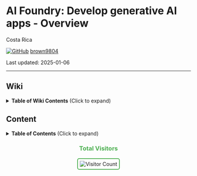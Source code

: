 # AI Foundry: Develop generative AI apps - Overview 

Costa Rica

[![GitHub](https://img.shields.io/badge/--181717?logo=github&logoColor=ffffff)](https://github.com/)
[brown9804](https://github.com/brown9804)

Last updated: 2025-01-06

------------------------------------------


## Wiki 

<details>
<summary><b>Table of Wiki Contents</b> (Click to expand)</summary>

- [Microsoft Azure AI Fundamentals: AI Overview](https://learn.microsoft.com/en-us/training/paths/get-started-with-artificial-intelligence-on-azure/)
- [Develop generative AI apps in Azure AI Foundry portal](https://learn.microsoft.com/en-us/training/paths/create-custom-copilots-ai-studio/)
- [The Azure AI Foundry SDK](https://learn.microsoft.com/en-us/azure/ai-studio/how-to/develop/sdk-overview?tabs=sync&pivots=programming-language-python)

</details>

## Content 

<details>
<summary><b>Table of Contents</b> (Click to expand)</summary>


</details>

<div align="center">
  <h3 style="color: #4CAF50;">Total Visitors</h3>
  <img src="https://profile-counter.glitch.me/brown9804/count.svg" alt="Visitor Count" style="border: 2px solid #4CAF50; border-radius: 5px; padding: 5px;"/>
</div>
